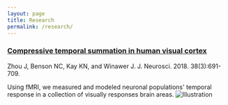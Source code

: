 ```yaml
---
layout: page
title: Research
permalink: /research/
---
```


### [Compressive temporal summation in human visual cortex](https://www.jneurosci.org/content/jneuro/38/3/691.full.pdf) ### 
Zhou J, Benson NC, Kay KN, and Winawer J. J. Neurosci. 2018. 38(3):691-709.

Using fMRI, we measured and modeled neuronal populations' temporal response in a collection of visually responses brain areas.
![Illustration]({{site.baseurl}}/images/research/TRF_figure.jpg)

